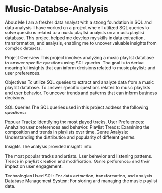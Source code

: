 # Music-Databse-Analysis
About Me
I am a fresher data analyst with a strong foundation in SQL and data analysis. I have worked on a project where I utilized SQL queries to solve questions related to a music playlist analysis on a music playlist database. This project helped me develop my skills in data extraction, transformation, and analysis, enabling me to uncover valuable insights from complex datasets.

Project Overview
This project involves analyzing a music playlist database to answer specific questions using SQL queries. The goal is to derive meaningful insights that can inform decisions related to music playlists and user preferences.

Objectives
To utilize SQL queries to extract and analyze data from a music playlist database.
To answer specific questions related to music playlists and user behavior.
To uncover trends and patterns that can inform business decisions.

SQL Queries 
The SQL queries used in this project address the following questions:

Popular Tracks: Identifying the most played tracks.
User Preferences: Analyzing user preferences and behavior.
Playlist Trends: Examining the composition and trends in playlists over time.
Genre Analysis: Understanding the distribution and popularity of different genres.

Insights
The analysis provided insights into:

The most popular tracks and artists.
User behavior and listening patterns.
Trends in playlist creation and modification.
Genre preferences and their impact on user engagement.

Technologies Used
SQL: For data extraction, transformation, and analysis.
Database Management System: For storing and managing the music playlist data.
